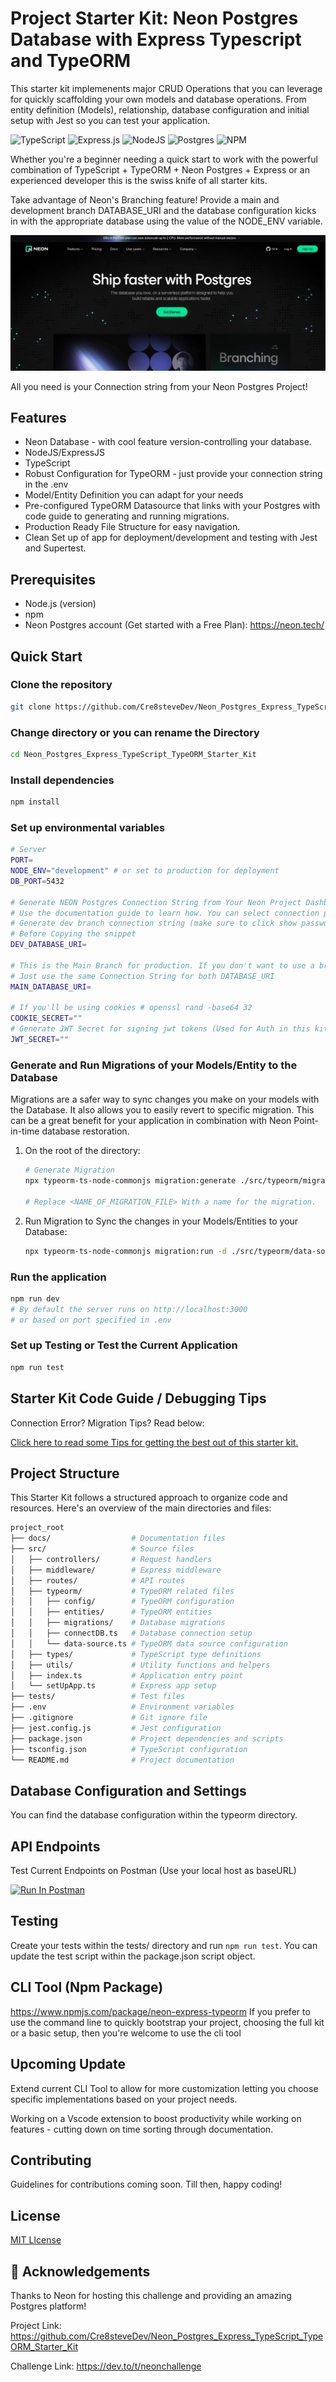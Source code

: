# Project Starter Kit: Neon Postgres Database with Express Typescript and TypeORM

This starter kit implemenents major CRUD Operations that you can leverage for quickly scaffolding your own models and database operations. From entity definition (Models), relationship, database configuration and initial setup with Jest so you can test your application.

![TypeScript](https://img.shields.io/badge/typescript-%23007ACC.svg?style=for-the-badge&logo=typescript&logoColor=white)
![Express.js](https://img.shields.io/badge/express.js-%23404d59.svg?style=for-the-badge&logo=express&logoColor=%2361DAFB)
![NodeJS](https://img.shields.io/badge/node.js-6DA55F?style=for-the-badge&logo=node.js&logoColor=white)
![Postgres](https://img.shields.io/badge/postgres-%23316192.svg?style=for-the-badge&logo=postgresql&logoColor=white)
![NPM](https://img.shields.io/badge/NPM-%23CB3837.svg?style=for-the-badge&logo=npm&logoColor=white)

Whether you're a beginner needing a quick start to work with the powerful combination of TypeScript + TypeORM + Neon Postgres + Express or an experienced developer this is the swiss knife of all starter kits.

Take advantage of Neon's Branching feature! Provide a main and development branch DATABASE_URI and the database configuration kicks in with the appropriate database using the value of the NODE_ENV variable.

![Neon Postgres](image.png)

All you need is your Connection string from your Neon Postgres Project!

## Features

- Neon Database - with cool feature version-controlling your database.
- NodeJS/ExpressJS
- TypeScript
- Robust Configuration for TypeORM - just provide your connection string in the .env
- Model/Entity Definition you can adapt for your needs
- Pre-configured TypeORM Datasource that links with your Postgres with code guide to generating and running migrations.
- Production Ready File Structure for easy navigation.
- Clean Set up of app for deployment/development and testing with Jest and Supertest.

## Prerequisites

- Node.js (version)
- npm
- Neon Postgres account (Get started with a Free Plan): <https://neon.tech/>

## Quick Start

### Clone the repository

```bash
git clone https://github.com/Cre8steveDev/Neon_Postgres_Express_TypeScript_TypeORM_Starter_Kit.git
```

### Change directory or you can rename the Directory

```bash
cd Neon_Postgres_Express_TypeScript_TypeORM_Starter_Kit
```

### Install dependencies

```bash
npm install
```

### Set up environmental variables

```bash
# Server
PORT=
NODE_ENV="development" # or set to production for deployment
DB_PORT=5432

# Generate NEON Postgres Connection String from Your Neon Project Dashboard
# Use the documentation guide to learn how. You can select connection pooling.
# Generate dev branch connection string (make sure to click show password)
# Before Copying the snippet
DEV_DATABASE_URI=

# This is the Main Branch for production. If you don't want to use a branch
# Just use the same Connection String for both DATABASE_URI
MAIN_DATABASE_URI=

# If you'll be using cookies # openssl rand -base64 32
COOKIE_SECRET=""
# Generate JWT Secret for signing jwt tokens (Used for Auth in this kit)
JWT_SECRET=""

```

### Generate and Run Migrations of your Models/Entity to the Database

Migrations are a safer way to sync changes you make on your models with the Database. It also allows you to easily revert to specific migration. This can be a great benefit for your application in combination with Neon Point-in-time database restoration.

1. On the root of the directory:

   ```bash
   # Generate Migration
   npx typeorm-ts-node-commonjs migration:generate ./src/typeorm/migrations/<NAME_OF_MIGRATION_FILE> -d ./src/typeorm/data-source.ts

   # Replace <NAME_OF_MIGRATION_FILE> With a name for the migration.

   ```

2. Run Migration to Sync the changes in your Models/Entities to your Database:

   ```bash
   npx typeorm-ts-node-commonjs migration:run -d ./src/typeorm/data-source.ts

   ```

### Run the application

```bash
npm run dev
# By default the server runs on http://localhost:3000
# or based on port specified in .env
```

### Set up Testing or Test the Current Application

```bash
npm run test
```

## Starter Kit Code Guide / Debugging Tips

Connection Error? Migration Tips? Read below:

[Click here to read some Tips for getting the best out of this starter kit.](./docs/README.md)

## Project Structure

This Starter Kit follows a structured approach to organize code and resources. Here's an overview of the main directories and files:

```bash
project_root
├── docs/                  # Documentation files
├── src/                   # Source files
│   ├── controllers/       # Request handlers
│   ├── middleware/        # Express middleware
│   ├── routes/            # API routes
│   ├── typeorm/           # TypeORM related files
│   │   ├── config/        # TypeORM configuration
│   │   ├── entities/      # TypeORM entities
│   │   ├── migrations/    # Database migrations
│   │   ├── connectDB.ts   # Database connection setup
│   │   └── data-source.ts # TypeORM data source configuration
│   ├── types/             # TypeScript type definitions
│   ├── utils/             # Utility functions and helpers
│   ├── index.ts           # Application entry point
│   └── setUpApp.ts        # Express app setup
├── tests/                 # Test files
├── .env                   # Environment variables
├── .gitignore             # Git ignore file
├── jest.config.js         # Jest configuration
├── package.json           # Project dependencies and scripts
├── tsconfig.json          # TypeScript configuration
└── README.md              # Project documentation
```

## Database Configuration and Settings

You can find the database configuration within the typeorm directory.

## API Endpoints

Test Current Endpoints on Postman (Use your local host as baseURL)

[<img src="https://run.pstmn.io/button.svg" alt="Run In Postman" style="width: 128px; height: 32px;">](https://app.getpostman.com/run-collection/31522917-54350f46-dd5e-4a62-9dc2-4346a7879692?action=collection%2Ffork&source=rip_markdown&collection-url=entityId%3D31522917-54350f46-dd5e-4a62-9dc2-4346a7879692%26entityType%3Dcollection%26workspaceId%3D212c8589-8dd4-4f19-9a53-e77403c6c7d9)

## Testing

Create your tests within the tests/ directory and run `npm run test`. You can update the test script within the package.json script object.

## CLI Tool (Npm Package)
<https://www.npmjs.com/package/neon-express-typeorm>
If you prefer to use the command line to quickly bootstrap your project, choosing the full kit or a basic setup, then you're welcome to use the cli tool

## Upcoming Update
Extend current CLI Tool to allow for more customization letting you choose specific implementations based on your project needs.

Working on a Vscode extension to boost productivity while  working on features - cutting down on time sorting through documentation.

## Contributing

Guidelines for contributions coming soon. Till then, happy coding!

## License

[MIT LIcense](./LICENSE)

## 🙏 Acknowledgements

Thanks to Neon for hosting this challenge and providing an amazing Postgres platform!

Project Link: <https://github.com/Cre8steveDev/Neon_Postgres_Express_TypeScript_TypeORM_Starter_Kit>

Challenge Link: <https://dev.to/t/neonchallenge>
